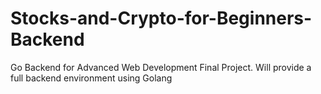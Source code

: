 # Stocks-and-Crypto-for-Beginners-Backend
Go Backend for Advanced Web Development Final Project. Will provide a full backend environment using Golang
